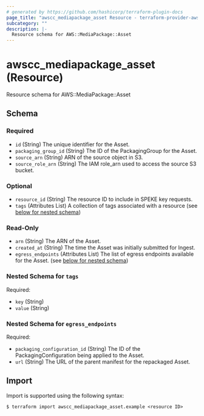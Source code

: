```yaml
---
# generated by https://github.com/hashicorp/terraform-plugin-docs
page_title: "awscc_mediapackage_asset Resource - terraform-provider-awscc"
subcategory: ""
description: |-
  Resource schema for AWS::MediaPackage::Asset
---
```


# awscc_mediapackage_asset (Resource)

Resource schema for AWS::MediaPackage::Asset



<!-- schema generated by tfplugindocs -->
## Schema

### Required

- `id` (String) The unique identifier for the Asset.
- `packaging_group_id` (String) The ID of the PackagingGroup for the Asset.
- `source_arn` (String) ARN of the source object in S3.
- `source_role_arn` (String) The IAM role_arn used to access the source S3 bucket.

### Optional

- `resource_id` (String) The resource ID to include in SPEKE key requests.
- `tags` (Attributes List) A collection of tags associated with a resource (see [below for nested schema](#nestedatt--tags))

### Read-Only

- `arn` (String) The ARN of the Asset.
- `created_at` (String) The time the Asset was initially submitted for Ingest.
- `egress_endpoints` (Attributes List) The list of egress endpoints available for the Asset. (see [below for nested schema](#nestedatt--egress_endpoints))

<a id="nestedatt--tags"></a>
### Nested Schema for `tags`

Required:

- `key` (String)
- `value` (String)


<a id="nestedatt--egress_endpoints"></a>
### Nested Schema for `egress_endpoints`

Required:

- `packaging_configuration_id` (String) The ID of the PackagingConfiguration being applied to the Asset.
- `url` (String) The URL of the parent manifest for the repackaged Asset.

## Import

Import is supported using the following syntax:

```shell
$ terraform import awscc_mediapackage_asset.example <resource ID>
```
